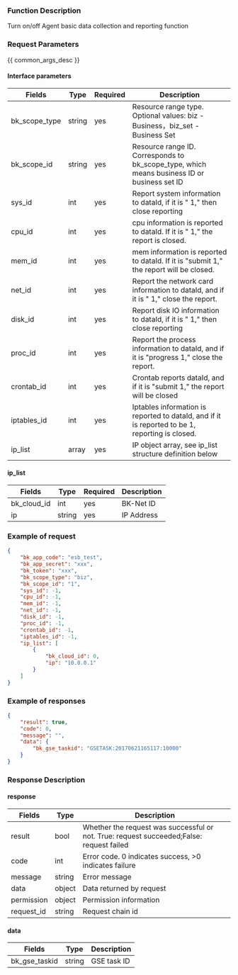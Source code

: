 ### Function Description

Turn on/off Agent basic data collection and reporting function

### Request Parameters

{{ common_args_desc }}

#### Interface parameters

| Fields  |  Type  | Required | Description |
|-------------|------------|--------|------------|
| bk_scope_type | string | yes  | Resource range type. Optional values: biz - Business，biz_set - Business Set |
| bk_scope_id | string | yes | Resource range ID. Corresponds to bk_scope_type, which means business ID or business set ID |
| sys_id      |   int       |  yes  |Report system information to dataId, if it is " 1," then close reporting|
| cpu_id      |   int       |  yes  |cpu information is reported to dataId. If it is " 1," the report is closed.|
| mem_id      |   int       |  yes  |mem information is reported to dataId. If it is "submit 1," the report will be closed.|
| net_id      |   int       |  yes  |Report the network card information to dataId, and if it is " 1," close the report.|
| disk_id     |   int       |  yes  |Report disk IO information to dataId, if it is " 1," then close reporting|
| proc_id     |   int       |  yes  |Report the process information to dataId, and if it is "progress 1," close the report.|
| crontab_id  |  int       |  yes  |Crontab reports dataId, and if it is "submit 1," the report will be closed|
| iptables_id |  int       |  yes  |Iptables information is reported to dataId, and if it is reported to be 1, reporting is closed.|
| ip_list     |   array     |  yes      | IP object array, see ip_list structure definition below|

#### ip_list

| Fields |  Type  | Required | Description |
|-----------|------------|--------|------------|
| bk_cloud_id |  int    | yes  | BK-Net ID |
| ip          |  string | yes  | IP Address |

### Example of request

```json
{
    "bk_app_code": "esb_test",
    "bk_app_secret": "xxx",
    "bk_token": "xxx",
    "bk_scope_type": "biz",
    "bk_scope_id": "1",
    "sys_id": -1,
    "cpu_id": -1,
    "mem_id": -1,
    "net_id": -1,
    "disk_id": -1,
    "proc_id": -1,
    "crontab_id": -1,
    "iptables_id": -1,
    "ip_list": [
        {
            "bk_cloud_id": 0,
            "ip": "10.0.0.1"
        }
    ]
}
```

### Example of responses

```json
{
    "result": true,
    "code": 0,
    "message": "",
    "data": {
        "bk_gse_taskid": "GSETASK:20170621165117:10000"
    }
}
```

### Response Description

#### response
| Fields | Type  | Description |
|-----------|-----------|-----------|
| result       |  bool   | Whether the request was successful or not. True: request succeeded;False: request failed|
| code         |  int    | Error code. 0 indicates success, >0 indicates failure|
| message      |  string |Error message|
| data         |  object |Data returned by request|
| permission   |  object |Permission information|
| request_id   |  string |Request chain id|

#### data

| Fields | Type  | Description |
|-----------|-----------|-----------|
| bk_gse_taskid       |  string       | GSE task ID|
